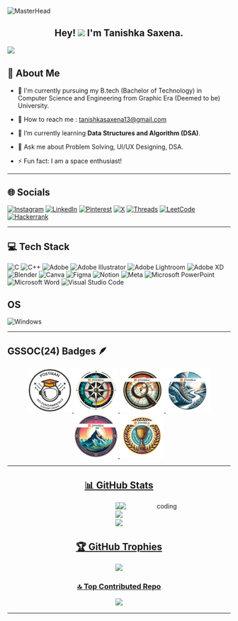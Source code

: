 ![MasterHead](https://wallpaperaccess.com/full/8351153.gif)
<h2 align="center">Hey! <img src="https://gifdb.com/images/high/cute-wave-emoji-hand-59s88kk0zj3xho40.gif" style="height:25px;" height="25"/> I'm Tanishka Saxena.</h2>

[![](https://visitcount.itsvg.in/api?id=tanishkasaxena&icon=5&color=11)](https://visitcount.itsvg.in)


## 💫 About Me

- 🔭 I'm currently pursuing my B.tech (Bachelor of Technology) in <br>Computer Science and Engineering from Graphic Era (Deemed to be) University.<br>

- 🤝 How to reach me : tanishkasaxena13@gmail.com<br>

- 🌱 I’m currently learning **Data Structures and Algorithm (DSA)**.<br>

- 💬 Ask me about Problem Solving, UI/UX Designing, DSA.<br>

- ⚡ Fun fact: I am a space enthusiast!


<hr/>


## 🌐 Socials
[![Instagram](https://img.shields.io/badge/Instagram-%23E4405F.svg?logo=Instagram&logoColor=white)](https://instagram.com/tanishka.exists) [![LinkedIn](https://img.shields.io/badge/LinkedIn-%230077B5.svg?logo=linkedin&logoColor=white)](https://www.linkedin.com/in/tanishka-s-35b863251/) [![Pinterest](https://img.shields.io/badge/Pinterest-%23E60023.svg?logo=Pinterest&logoColor=white)](https://pinterest.com/tanexists) [![X](https://img.shields.io/badge/X-black.svg?logo=X&logoColor=white)](https://x.com/tan_exists) [![Threads](https://img.shields.io/badge/Threads-000000?style=for-the-badge&logo=Threads&logoColor=white)](https://www.threads.net/@tanishka.exists) [![LeetCode](https://img.shields.io/badge/LeetCode-000000?style=for-the-badge&logo=LeetCode&logoColor=#d16c06)](https://leetcode.com/tanishka_exists/) [![Hackerrank](https://img.shields.io/badge/-Hackerrank-2EC866?style=for-the-badge&logo=HackerRank&logoColor=white)](https://www.hackerrank.com/profile/tanishkasaxena13)

<hr/>





## 💻 Tech Stack
![C](https://img.shields.io/badge/c-%2300599C.svg?style=for-the-badge&logo=c&logoColor=white) ![C++](https://img.shields.io/badge/c++-%2300599C.svg?style=for-the-badge&logo=c%2B%2B&logoColor=white) ![Adobe](https://img.shields.io/badge/adobe-%23FF0000.svg?style=for-the-badge&logo=adobe&logoColor=white) ![Adobe Illustrator](https://img.shields.io/badge/adobe%20illustrator-%23FF9A00.svg?style=for-the-badge&logo=adobe%20illustrator&logoColor=white) ![Adobe Lightroom](https://img.shields.io/badge/Adobe%20Lightroom-31A8FF.svg?style=for-the-badge&logo=Adobe%20Lightroom&logoColor=white) ![Adobe XD](https://img.shields.io/badge/Adobe%20XD-470137?style=for-the-badge&logo=Adobe%20XD&logoColor=#FF61F6) ![Blender](https://img.shields.io/badge/blender-%23F5792A.svg?style=for-the-badge&logo=blender&logoColor=white) ![Canva](https://img.shields.io/badge/Canva-%2300C4CC.svg?style=for-the-badge&logo=Canva&logoColor=white) ![Figma](https://img.shields.io/badge/figma-%23F24E1E.svg?style=for-the-badge&logo=figma&logoColor=white) ![Notion](https://img.shields.io/badge/Notion-%23000000.svg?style=for-the-badge&logo=notion&logoColor=white) ![Meta](https://img.shields.io/badge/Meta-%230467DF.svg?style=for-the-badge&logo=Meta&logoColor=white) ![Microsoft PowerPoint](https://img.shields.io/badge/Microsoft_PowerPoint-B7472A?style=for-the-badge&logo=microsoft-powerpoint&logoColor=white) ![Microsoft Word](https://img.shields.io/badge/Microsoft_Word-2B579A?style=for-the-badge&logo=microsoft-word&logoColor=white) ![Visual Studio Code](https://img.shields.io/badge/Visual%20Studio%20Code-0078d7.svg?style=for-the-badge&logo=visual-studio-code&logoColor=white)






## OS
![Windows](https://img.shields.io/badge/Windows-0078D6?style=for-the-badge&logo=windows&logoColor=white)

<hr/>

## GSSOC(24) Badges 🪶
<div style='display:flex; align-items:center; gap: 10px;' align='center'><a href="https://gssoc.girlscript.tech/leaderboard">
<img src="https://raw.githubusercontent.com/girlscript/gssoc-website-new/main/public/badges/postman.png" width="100px" height="100px" />
  <img src="https://github.com/girlscript/gssoc-website-new/blob/main/public/badges/1.png" width="100px" height="100px" />
  <img src="https://github.com/girlscript/gssoc-website-new/blob/main/public/badges/2.png" width="100px" height="100px" />
  <img src="https://github.com/girlscript/gssoc-website-new/blob/main/public/badges/3.png" width="100px" height="100px" />
  <img src="https://github.com/girlscript/gssoc-website-new/blob/main/public/badges/4.png" width="100px" height="100px" />
  <img src="https://github.com/girlscript/gssoc-website-new/blob/main/public/badges/5.png" width="100px" height="100px" />
  
<hr/>

## 📊 GitHub Stats

<img align = "right" style="position:absolute;" alt = "coding" width = "200" src = "https://i.pinimg.com/originals/43/31/36/433136a8a9b8e97246c8f2a52b7e3bae.gif"> 

![](https://github-readme-stats.vercel.app/api?username=tanishkasaxena&theme=dracula&hide_border=false&include_all_commits=false&count_private=false)<br/>
![](https://github-readme-streak-stats.herokuapp.com/?user=tanishkasaxena&theme=dracula&hide_border=false)<br/>
![](https://github-readme-stats.vercel.app/api/top-langs/?username=tanishkasaxena&theme=dracula&hide_border=false&include_all_commits=false&count_private=false&layout=compact)

## 🏆 GitHub Trophies
![](https://github-profile-trophy.vercel.app/?username=tanishkasaxena&theme=dracula&no-frame=false&no-bg=true&margin-w=4)

### 🔝 Top Contributed Repo
![](https://github-contributor-stats.vercel.app/api?username=tanishkasaxena&limit=5&theme=dracula&combine_all_yearly_contributions=true)

---

<!-- Proudly created with GPRM ( https://gprm.itsvg.in ) -->

<!-- Proudly created with GPRM ( https://gprm.itsvg.in ) -->

<!---
tanishkasaxena/tanishkasaxena is a ✨ special ✨ repository because its `README.md` (this file) appears on your GitHub profile.
You can click the Preview link to take a look at your changes.
--->
